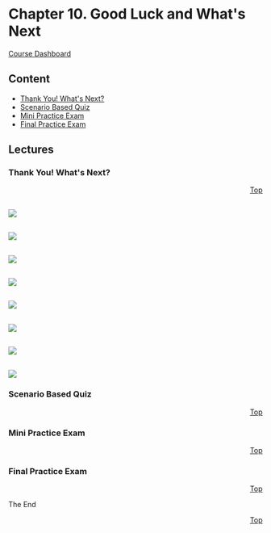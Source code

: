 <a id="top" />

# Chapter 10. Good Luck and What's Next
[Course Dashboard](https://acloud.guru/course/aws-certified-sysops-administrator-associate/dashboard)


## Content

* [Thank You! What's Next?](#video)
* [Scenario Based Quiz](#quiz)
* [Mini Practice Exam](#mini-exam)
* [Final Practice Exam](#final)

## Lectures

<a id="video"></a>

### Thank You! What's Next?
<p align="right"><a href="#top">Top</a></p>

![](Screenshot%20from%202018-04-08%2018-27-12.png)
---
![](Screenshot%20from%202018-04-08%2018-27-54.png)
---
![](Screenshot%20from%202018-04-08%2018-28-08.png)
---
![](Screenshot%20from%202018-04-08%2018-28-11.png)
---
![](Screenshot%20from%202018-04-08%2018-28-44.png)
---
![](Screenshot%20from%202018-04-08%2018-28-47.png)
---
![](Screenshot%20from%202018-04-08%2018-28-53.png)
---
![](Screenshot%20from%202018-04-08%2018-28-59.png)
---


<a id="quiz"></a>

### Scenario Based Quiz
<p align="right"><a href="#top">Top</a></p>



<a id="mini-exam"></a>

### Mini Practice Exam
<p align="right"><a href="#top">Top</a></p>



<a id="final"></a>

### Final Practice Exam
<p align="right"><a href="#top">Top</a></p>






The End

<p align="right"><a href="#top">Top</a></p>
